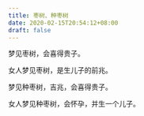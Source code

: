 ```yaml
---
title: 枣树、种枣树
date: 2020-02-15T20:54:12+08:00
draft: false
---
```


梦见枣树，会喜得贵子。



女人梦见枣树，是生儿子的前兆。



梦见种枣树，吉兆，会喜得贵子。



女人梦见种枣树，会怀孕，并生一个儿子。

